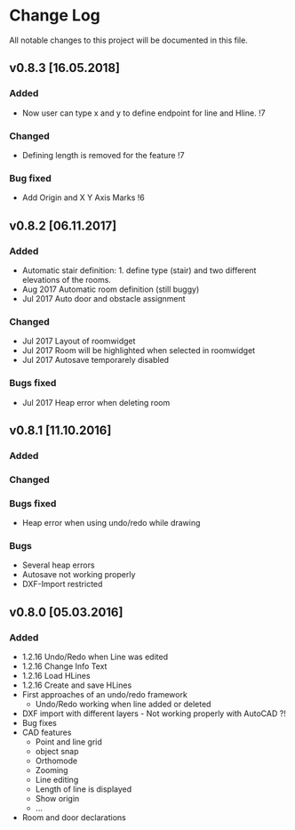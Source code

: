 # Change Log
All notable changes to this project will be documented in this file.

## v0.8.3 [16.05.2018]
### Added
- Now user can type x and y to define endpoint for line and Hline.  !7

### Changed
-  Defining length is removed for the feature !7

### Bug fixed
- Add Origin and X Y Axis Marks !6

## v0.8.2 [06.11.2017]

### Added 
- Automatic stair definition: 1. define type (stair) and two different elevations of the rooms.
- Aug 2017 Automatic room definition (still buggy)
- Jul 2017 Auto door and obstacle assignment

### Changed
- Jul 2017 Layout of roomwidget
- Jul 2017 Room will be highlighted when selected in roomwidget
- Jul 2017 Autosave temporarely disabled

### Bugs fixed
- Jul 2017 Heap error when deleting room


## v0.8.1 [11.10.2016]

### Added

### Changed

### Bugs fixed

- Heap error when using undo/redo while drawing

### Bugs

- Several heap errors
- Autosave not working properly
- DXF-Import restricted 
    
## v0.8.0 [05.03.2016]

### Added
- 1.2.16 Undo/Redo when Line was edited
- 1.2.16 Change Info Text
- 1.2.16 Load HLines
- 1.2.16 Create and save HLines
- First approaches of an undo/redo framework
	- Undo/Redo working when line added or deleted
- DXF import with different layers - Not working properly with AutoCAD ?! 
- Bug fixes
- CAD features
	- Point and line grid
	- object snap
	- Orthomode
	- Zooming 
	- Line editing
	- Length of line is displayed
	- Show origin
	- ...
- Room and door declarations